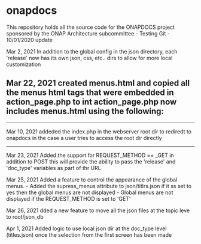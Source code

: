 # onapdocs
This repository holds all the source code for the ONAPDOCS project sponsored by the ONAP Architecture subcommittee
	- Testing Git - 10/01/2020 update

Mar 2, 2021
In addition to the global config in the json directory, each 'release' now has its own json, css, etc..
dirs to allow for more local customization

Mar 22, 2021
created menus.html and copied all the menus html tags that were embedded in action_page.php to int
	action_page.php now includes menus.html using the following:
----
<?php
	require_once "php/onapdocs_functions.php";

	$supress_menus = get_supress_menus_option();

	if ($_SERVER['REQUEST_METHOD'] == 'POST' and $supress_menus == 'no' )
	{
        /*
         * menu.html file contains the menu options. display the menus only  
         * when the user uses the main menu to access the subsequent pages
         */

		include('menus.html');
	}
?>
----

Mar 10, 2021
	addeded the index.php in the webserver root dir to rediredt to onapdocs in the case a user tries
	to access the root dir directly
<?php
header("Location: https://safratech.net/onapdocs"); 
exit; 
?>
----

Mar 23, 2021
	Added the support for REQUEST_METHOD == _GET in addition to POST
	this will provide the ability to pass the 'release' and 'doc_type' variables as part of thr URL

Mar 25, 2021
	Added a feature to control the appearance of the global menus.
	- Added the supress_menus attribute to json/titlrs.json
		if it ss set to yes then the global menus are not displayed
	- Global menus are not displayed if the REQUEST_METHOD is set to 'GET'

Mar 26, 2021
	dded a new feature to move all the json files at the topic leve to root/json_db

Apr 1, 2021
	Added logic to use local json dir at the doc_type level (titles.json) once the selection from 
	the first screen has been made
